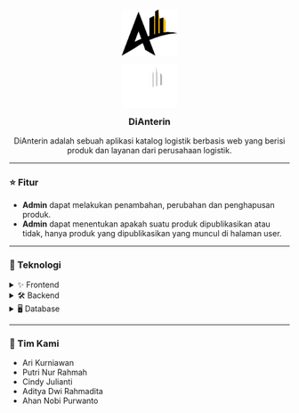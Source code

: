 <h3 align="center">
  <img src="https://raw.githubusercontent.com/riikurniawan/aplikasi-katalog-logistik/master/assets/images/logo.png#gh-light-mode-only" width="100" alt="Logo" style="margin-bottom:10px"/><br/>
  <img src="https://raw.githubusercontent.com/riikurniawan/aplikasi-katalog-logistik/master/assets/images/logo-dianterin.png#gh-dark-mode-only" width="100" alt="Logo" style="margin-bottom:10px"/><br/>
  DiAnterin
</h3>

<p align="center"> 
  DiAnterin adalah sebuah aplikasi katalog logistik berbasis web yang berisi produk dan layanan dari perusahaan logistik. 
</p>

---

### ⭐️ Fitur
- **Admin** dapat melakukan penambahan, perubahan dan penghapusan produk.
- **Admin** dapat menentukan apakah suatu produk dipublikasikan atau tidak, hanya produk yang dipublikasikan yang muncul di halaman user.

---

### 🚀 Teknologi
<details>
<summary>✨ Frontend</summary>
  
[![Bootstrap][Bootstrap.com]][Bootstrap-url]
  
</details>

<details>
<summary>🛠 Backend</summary>
  
[![Laravel][Laravel.com]][Laravel-url]
  
</details>

<details>
<summary>🖥 Database</summary>
  
[![MariaDB][Mariadb.org]][Mariadb-url]
  
</details>

---

### 🤝 Tim Kami
* Ari Kurniawan
* Putri Nur Rahmah
* Cindy Julianti
* Aditya Dwi Rahmadita
* Ahan Nobi Purwanto

<!-- Badge dan URL Teknologi -->
[Bootstrap.com]: https://img.shields.io/badge/Bootstrap-563D7C?style=for-the-badge&logo=bootstrap&logoColor=white
[Bootstrap-url]: https://getbootstrap.com

[Laravel.com]: https://img.shields.io/badge/Laravel-FF2D20?style=for-the-badge&logo=laravel&logoColor=white
[Laravel-url]: https://laravel.com

[Mariadb.org]: https://img.shields.io/badge/mariadb-000000?style=for-the-badge&logo=mariadb&logoColor=white
[Mariadb-url]: https://mariadb.org/
